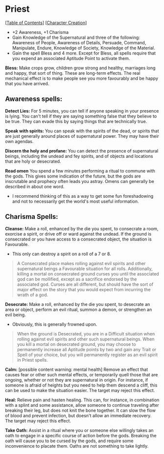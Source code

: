 # Priest
\[[Table of Contents](../table_of_contents.md)\] \[[Character Creation](../core_character_creation.md)\]

- +2 Awareness, +1 Charisma
- Gain Knowledge of the Supernatural and three of the following: Awareness of People, Awareness of Details, Persuade, Command, Manipulate, Endure, Knowledge of Society, Knowledge of the Material.
- Gain the spell Bless and 4 more. Except for Bless, all spells require that you expend an associated Aptitude Point to activate them.

**Bless:**  Make crops grow, children grow strong and healthy, marriages long and happy, that sort of thing. These are long-term effects. The real mechanical effect is to make people see you more favourably and be happy that you have arrived.

## Awareness spells:
**Detect Lies:** For 5 minutes, you can tell if anyone speaking in your presence is lying. You can't tell if they are saying something false that they believe to be true. They can evade this by saying things that are technically true.

**Speak with spirits:**  You can speak with the spirits of the dead, or spirits that are just generally around places of supernatural power. They may have their own agendas.

**Discern the holy and profane:** You can detect the presence of supernatural beings, including the undead and fey spirits, and of objects and locations that are holy or desecrated.

**Read omen** You spend a few minutes performing a ritual to commune with the gods. This gives some indication of the future, but the gods are inscrutable and prophecy often leads you astray. Omens can generally be described in about one word.
- I recommend thinking of this as a way to get some fun foreshadowing and not to necessarily get the world's most useful information.

## Charisma Spells:

**Cleanse:** Make a roll, enhanced by the die you spent, to consecrate a room, exorcise a spirit, or drive off or ward against the undead. If the ground is consecrated or you have access to a consecrated object, the situation is Favourable.
- This only can destroy a spirit on a roll of a 7 or 8.

> A Consecrated place makes rolling against evil spirits and other supernatural beings a Favourable situation for all rolls.
> Additionally, killing a mortal on consecrated ground curses you until the associated god can be mollified, except as a sacrifice endorsed by the associated god.
> Curses are all different, but should have the sort of major effect on the story that you would expect from incurring the wrath of a god.

**Desecrate:** Make a roll, enhanced by the die you spent, to desecrate an area or object, perform an evil ritual, summon a demon, or strengthen an evil being.
- Obviously, this is generally frowned upon.

> When the ground is Desecrated, you are in a Difficult situation when rolling against  evil spirits and other such supernatural beings. When you kill a mortal on desecrated ground, you may choose to permanently increase all Aptitude points by two and gain any Trait or Spell of your choice, but you will permanently register as an evil spirit in Priest spells.

**Calm:** [possible content warning: mental health] Remove an effect that causes fear or other such mental effects, or temporarily quell those that are ongoing, whether or not they are supernatural in origin.  For instance, if someone is afraid of heights but you need to help them descend a cliff, this can be used to make the situation easier. The target may reject this effect.

**Heal:** Relieve pain and hasten healing. This can, for instance, in combination with a splint and some assistance, allow someone to continue traveling after breaking their leg, but does not knit the bone together. It can slow the flow of blood and prevent infection, but doesn't allow an immediate recovery. The target may reject this effect.

**Take Oath:** Assist in a ritual where you or someone else willingly takes an oath to engage in a specific course of action before the gods. Breaking the oath will cause you to be cursed by the gods, and require some inconvenience to placate them. Oaths are not something to take lightly.
